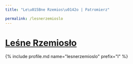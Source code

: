 ```yaml
---
title: "Le\u015Bne Rzemios\u0142o | Patromierz"

permalink: /lesnerzemioslo
---
```


# [Leśne Rzemiosło](https://patronite.pl/lesnerzemioslo)

{% include profile.md name="lesnerzemioslo" prefix="l" %}
